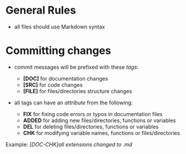 General Rules
=============
* all files should use Markdown syntax

Committing changes
==================
* commit messages will be prefixed with these _tags_: 
	* __[DOC]__ for documentation changes
	* __[SRC]__ for code changes
	* __[FILE]__ for files/directories structure changes
	
* all tags can have an _attribute_ from the following:
	* __FIX__ for fixing code errors or typos in documentation files 
	* __ADDED__ for adding new files/directories, functions or variables
	* __DEL__ for deleting files/directories, functions or variables
	* __CHK__ for modifying variable names, functions or files/directories

Example: _[DOC-CHK]all extensions changed to .md_
